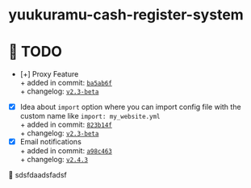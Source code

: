 # yuukuramu-cash-register-system

<h1>📅 TODO</h1>

- [+] Proxy Feature <br>
      + added in commit: <a href="https://">`ba5ab6f`</a><br>
      + changelog: <a href="https://">`v2.3-beta`</a>
- [x] Idea about `import` option where you can import config file with the custom name like `import: my_website.yml` <br>
      + added in commit: <a href="https://gi">`823b14f`</a><br>
      + changelog: <a href="https://github.a">`v2.3-beta`</a>
- [x] Email notifications <br>
      + added in commit: <a href="https://github.">`a98c463`</a><br>
      + changelog: <a href="https://githu">`v2.4.3`</a>

💭 sdsfdaadsfadsf
